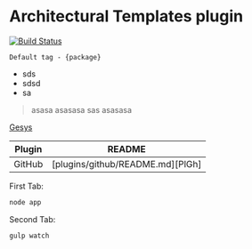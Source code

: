 # Architectural Templates plugin

[![Build Status](https://travis-ci.org/joemccann/dillinger.svg?branch=master)](https://travis-ci.org/joemccann/dillinger)

`Default tag - {package}`
 
- sds
- sdsd
 - sa
> asasa
> asasasa
> sas
> asasasa
> 
[Gesys](http://www.badSite.com)

| Plugin | README |
| ------ | ------ |
| GitHub | [plugins/github/README.md][PlGh] |


First Tab:
```sh
node app
```

Second Tab:

```sh
gulp watch
```

